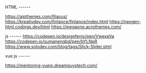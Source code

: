 HTML
-*-*-*-*-*-*

https://aipthemes.com/filaous/
https://kreativdev.com/finlance/finlance/index.html
https://nexgen-html.codings.dev/html
https://megaone.acrothemes.com/

js
-*-*-*-*-*-*
https://codepen.io/designfenix/pen/VwexeVa
https://codepen.io/sumanengbd/pen/bYLNpR
https://www.solodev.com/blog/tags/Slick-Slider.stml

vue js
-*-*-*-*-*-*

https://mentoring-vuejs.dreamguystech.com/
